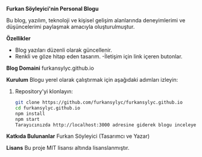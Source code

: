 **Furkan Söyleyici'nin Personal Blogu**

 Bu blog, yazılım, teknoloji ve kişisel gelişim alanlarında deneyimlerimi ve düşüncelerimi paylaşmak amacıyla oluşturulmuştur.

**Özellikler**

- Blog yazıları düzenli olarak güncellenir.
- Renkli ve göze hitap eden tasarım.
-İletişim için link içeren butonlar.

**Blog Domaini**
    furkansylyc.github.io

**Kurulum**
  Blogu yerel olarak çalıştırmak için aşağıdaki adımları izleyin:

1. Repository'yi klonlayın:
   ```bash
   git clone https://github.com/furkansylyc/furkansylyc.github.io
   cd furkansylyc.github.io
   npm install
   npm start
   Tarayıcınızda http://localhost:3000 adresine giderek blogu inceleyebilirsiniz.

**Katkıda Bulunanlar**
Furkan Söyleyici (Tasarımcı ve Yazar)

**Lisans**
Bu proje MIT lisansı altında lisanslanmıştır.
